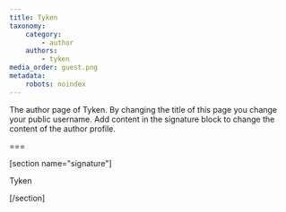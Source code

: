 ```yaml
---
title: Tyken
taxonomy:
    category:
        - author
    authors:
        - tyken
media_order: guest.png
metadata:
    robots: noindex
---
```


The author page of Tyken. By changing the title of this page you change your public username. Add content in the signature block to change the content of the author profile.

===

[section name="signature"]

Tyken

[/section]
